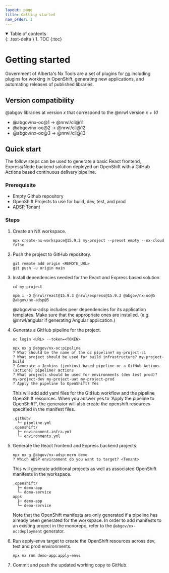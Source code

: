 ```yaml
---
layout: page
title: Getting started
nav_order: 1
---
```


<details open markdown="block">
  <summary>
    Table of contents
  </summary>
  {: .text-delta }
1. TOC
{:toc}
</details>

# Getting started
Government of Alberta's Nx Tools are a set of plugins for [nx](https://nx.dev) including plugins for working in OpenShift, generating new applications, and automating releases of published libraries.

## Version compatibility

@abgov libraries at version *x* that correspond to the @nrwl version *x + 10*

* @abgov/nx-oc@1 -> @nrwl/cli@11
* @abgov/nx-oc@2 -> @nrwl/cli@12
* @abgov/nx-oc@3 -> @nrwl/cli@13

## Quick start
The follow steps can be used to generate a basic React frontend, Express/Node backend solution deployed on OpenShift with a GitHub Actions based continuous delivery pipeline.

### Prerequisite
- Empty Github repository
- OpenShift Projects to use for build, dev, test, and prod
- [ADSP](https://adsp.alberta.ca) Tenant

### Steps

1. Create an NX workspace.
   
   ```
   npx create-nx-workspace@15.9.3 my-project --preset empty --nx-cloud false   
   ```

2. Push the project to GitHub repository.
   
   ```
   git remote add origin <REMOTE_URL>
   git push -u origin main
   ```

3. Install dependencies needed for the React and Express based solution.
   
    ```
    cd my-project

    npm i -D @nrwl/react@15.9.3 @nrwl/express@15.9.3 @abgov/nx-oc@5 @abgov/nx-adsp@5
    ```

    @abgov/nx-adsp includes peer dependencies for its application templates. Make sure that the appropriate ones are installed. (e.g. @nrwl/angular if generating Angular application.)

4. Generate a GitHub pipeline for the project.
   
    ```
    oc login <URL> --token=<TOKEN>

    npx nx g @abgov/nx-oc:pipeline
    ? What should be the name of the oc pipeline? my-project-ci
    ? What project should be used for build infrastructure? my-project-build
    ? Generate a Jenkins (jenkins) based pipeline or a GitHub Actions (actions) pipeline? actions
    ? What projects should be used for environments (dev test prod)? my-project-dev my-project-uat my-project-prod
    ? Apply the pipeline to OpenShift? Yes
    ```

    This will add add yaml files for the GitHub workflow and the pipeline OpenShift resources. When you answer yes to 'Apply the pipeline to OpenShift?', the generator will also create the openshift resources specified in the manifest files.

    ```
    .github/
      └─ pipeline.yml
    .openshift/
      ├─ environment.infra.yml
      └─ environments.yml    
    ```

5. Generate the React frontend and Express backend projects.
   
    ```
    npx nx g @abgov/nx-adsp:mern demo
    ? Which ADSP environment do you want to target? <Tenant>
    ```

    This will generate additional projects as well as associated OpenShift manifests in the workspace.

    ```
    .openshift/
      ├─ demo-app
      └─ demo-service
    apps
      ├─ demo-app
      └─ demo-service    
    ```

    Note that the OpenShift manifests are only generated if a pipeline has already been generated for the workspace. In order to add manifests to an existing project in the monorepo, refer to the `@abgov/nx-oc:deployment` generator.

6. Run apply-envs target to create the OpenShift resources across dev, test and prod environments.

    ```
    npx nx run demo-app:apply-envs
    ```

7. Commit and push the updated working copy to GitHub.
